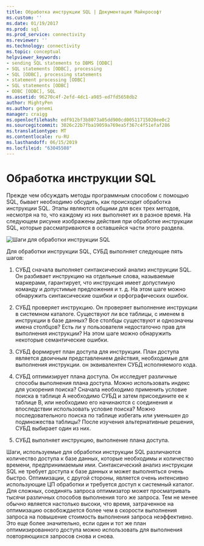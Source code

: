 ```yaml
---
title: Обработка инструкции SQL | Документация Майкрософт
ms.custom: ''
ms.date: 01/19/2017
ms.prod: sql
ms.prod_service: connectivity
ms.reviewer: ''
ms.technology: connectivity
ms.topic: conceptual
helpviewer_keywords:
- sending SQL statements to DBMS [ODBC]
- SQL statements [ODBC], processing
- SQL [ODBC], processing statements
- statement processing [ODBC]
- SQL statements [ODBC]
- ODBC [ODBC], SQL
ms.assetid: 96270c4f-2efd-4dc1-a985-ed7fd5658db2
author: MightyPen
ms.author: genemi
manager: craigg
ms.openlocfilehash: edf912bf3b8073a05dd900cd00511715020ee0c2
ms.sourcegitcommit: 3026c22b7fba19059a769ea5f367c4f51efaf286
ms.translationtype: MT
ms.contentlocale: ru-RU
ms.lasthandoff: 06/15/2019
ms.locfileid: "63045508"
---
```

# <a name="processing-a-sql-statement"></a>Обработка инструкции SQL
Прежде чем обсуждать методы программным способом с помощью SQL, бывает необходимо обсудить, как происходит обработка инструкции SQL. Этапы являются общими для всех трех методов, несмотря на то, что каждому из них выполняет их в разное время. На следующем рисунке изображены действия при обработке инструкции SQL, которые рассматриваются в оставшейся части этого раздела.  
  
 ![Шаги для обработки инструкции SQL](../../odbc/reference/media/pr01.gif "pr01")  
  
 Для обработки инструкции SQL, СУБД выполняет следующие пять шагов:  
  
1.  СУБД сначала выполняет синтаксический анализ инструкции SQL. Он разбивает инструкцию на отдельные слова, называемые маркерами, гарантирует, что инструкция имеет допустимую команду и допустимые предложения и т. д. На этом шаге можно обнаружить синтаксические ошибки и орфографических ошибок.  
  
2.  СУБД проверяет инструкцию. Он проверяет выполнение инструкции в системном каталоге. Существуют ли все таблицы, с именем в инструкции в базе данных? Все столбцы существуют и однозначны имена столбцов? Есть ли у пользователя недостаточно прав для выполнения инструкции? На этом шаге можно обнаружить некоторые семантические ошибки.  
  
3.  СУБД формирует план доступа для инструкции. План доступа является двоичным представлением действия, необходимые для выполнения инструкции. он эквивалентен СУБД исполняемого кода.  
  
4.  СУБД оптимизирует плана доступа. Он исследует различные способы выполнения плана доступа. Можно использовать индекс для ускорения поиска? Сначала необходимо применить условие поиска в таблице А необходимо СУБД и затем присоедините ее к таблице B, или необходимо его начинаются с соединения и впоследствии использовать условие поиска? Можно последовательного поиска по таблице избегать или уменьшен до подмножества таблицы? После изучения альтернативные решения, СУБД выбирает один из них.  
  
5.  СУБД выполняет инструкцию, выполнение плана доступа.  
  
 Шаги, используемые для обработки инструкции SQL различаются количество доступа к базе данных, которые необходимы и количество времени, предпринимаемым ими. Синтаксический анализ инструкции SQL не требует доступа к базе данных и может выполняться очень быстро. Оптимизации, с другой стороны, является очень интенсивно использующие ЦП обработки и требуется доступ к системный каталог. Для сложных, соединять запроса оптимизатор может просматривать тысячи различных способов выполнения того же запроса. Тем не менее обычно является настолько высоки, что время, затраченное на оптимизацию освобождается более чем в скорости выполнения запроса на повышение стоимость выполнения запроса неэффективно. Это еще более значительно, если один и тот же план оптимизированного доступа можно использовать для выполнения повторяющихся запросов снова и снова.
